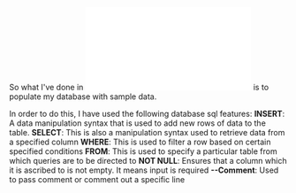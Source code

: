 So what I've done in ![seed-code](/database-script-0x02/seed.sql) is to populate my database with sample data.

In order to do this, I have used the following database sql features:
**INSERT**: A data manipulation syntax that is used to add new rows of data to the table.
**SELECT**: This is also a manipulation syntax used to retrieve data from a specified column
**WHERE**: This is used to filter a row based on certain specified conditions
**FROM**: This is used to specify a particular table from which queries are to be directed to
**NOT NULL**: Ensures that a column which it is ascribed to is not empty. It means input is required
**--Comment**: Used to pass comment or comment out a specific line
